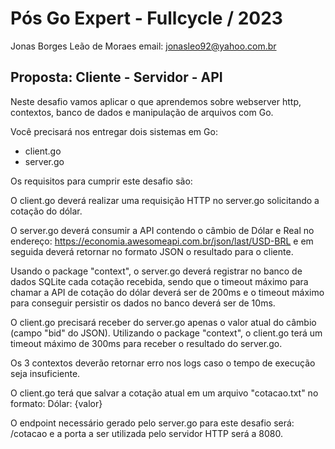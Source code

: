 # Pós Go Expert - Fullcycle / 2023

Jonas Borges Leão de Moraes
email: <jonasleo92@yahoo.com.br>

## Proposta: Cliente - Servidor - API

Neste desafio vamos aplicar o que aprendemos sobre webserver http, contextos,
banco de dados e manipulação de arquivos com Go.

Você precisará nos entregar dois sistemas em Go:

- client.go
- server.go

Os requisitos para cumprir este desafio são:

O client.go deverá realizar uma requisição HTTP no server.go solicitando a cotação do dólar.

O server.go deverá consumir a API contendo o câmbio de Dólar e Real no endereço: <https://economia.awesomeapi.com.br/json/last/USD-BRL> e em seguida deverá retornar no formato JSON o resultado para o cliente.

Usando o package "context", o server.go deverá registrar no banco de dados SQLite cada cotação recebida, sendo que o timeout máximo para chamar a API de cotação do dólar deverá ser de 200ms e o timeout máximo para conseguir persistir os dados no banco deverá ser de 10ms.

O client.go precisará receber do server.go apenas o valor atual do câmbio (campo "bid" do JSON). Utilizando o package "context", o client.go terá um timeout máximo de 300ms para receber o resultado do server.go.

Os 3 contextos deverão retornar erro nos logs caso o tempo de execução seja insuficiente.

O client.go terá que salvar a cotação atual em um arquivo "cotacao.txt" no formato: Dólar: {valor}

O endpoint necessário gerado pelo server.go para este desafio será: /cotacao e a porta a ser utilizada pelo servidor HTTP será a 8080.
